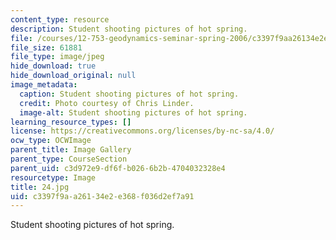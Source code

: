 ```yaml
---
content_type: resource
description: Student shooting pictures of hot spring.
file: /courses/12-753-geodynamics-seminar-spring-2006/c3397f9aa26134e2e368f036d2ef7a91_24.jpg
file_size: 61881
file_type: image/jpeg
hide_download: true
hide_download_original: null
image_metadata:
  caption: Student shooting pictures of hot spring.
  credit: Photo courtesy of Chris Linder.
  image-alt: Student shooting pictures of hot spring.
learning_resource_types: []
license: https://creativecommons.org/licenses/by-nc-sa/4.0/
ocw_type: OCWImage
parent_title: Image Gallery
parent_type: CourseSection
parent_uid: c3d972e9-df6f-b026-6b2b-4704032328e4
resourcetype: Image
title: 24.jpg
uid: c3397f9a-a261-34e2-e368-f036d2ef7a91
---
```

Student shooting pictures of hot spring.